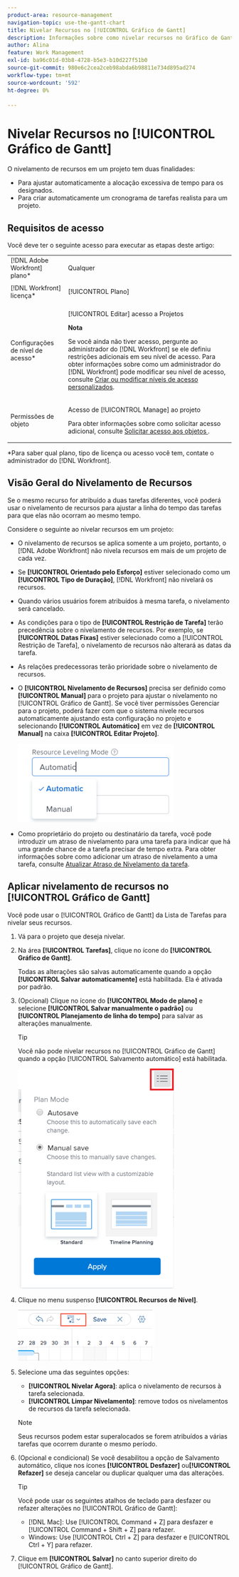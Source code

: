 ```yaml
---
product-area: resource-management
navigation-topic: use-the-gantt-chart
title: Nivelar Recursos no [!UICONTROL Gráfico de Gantt]
description: Informações sobre como nivelar recursos no Gráfico de Gantt.
author: Alina
feature: Work Management
exl-id: ba96c01d-03b8-4728-b5e3-b10d227f51b0
source-git-commit: 980e6c2cea2ceb98abda6b98811e734d895ad274
workflow-type: tm+mt
source-wordcount: '592'
ht-degree: 0%

---
```


# Nivelar Recursos no [!UICONTROL Gráfico de Gantt]

O nivelamento de recursos em um projeto tem duas finalidades:

* Para ajustar automaticamente a alocação excessiva de tempo para os designados.
* Para criar automaticamente um cronograma de tarefas realista para um projeto.

## Requisitos de acesso

Você deve ter o seguinte acesso para executar as etapas deste artigo:

<table style="table-layout:auto"> 
 <col> 
 <col> 
 <tbody> 
  <tr> 
   <td role="rowheader">[!DNL Adobe Workfront] plano*</td> 
   <td> <p>Qualquer </p> </td> 
  </tr> 
  <tr> 
   <td role="rowheader">[!DNL Workfront] licença*</td> 
   <td> <p>[!UICONTROL Plano] </p> </td> 
  </tr> 
  <tr> 
   <td role="rowheader">Configurações de nível de acesso*</td> 
   <td> <p>[!UICONTROL Editar] acesso a Projetos</p> <p><b>Nota</b>

Se você ainda não tiver acesso, pergunte ao administrador do [!DNL Workfront] se ele definiu restrições adicionais em seu nível de acesso. Para obter informações sobre como um administrador do [!DNL Workfront] pode modificar seu nível de acesso, consulte <a href="../../../administration-and-setup/add-users/configure-and-grant-access/create-modify-access-levels.md" class="MCXref xref">Criar ou modificar níveis de acesso personalizados</a>.</p> </td>
</tr> 
  <tr> 
   <td role="rowheader">Permissões de objeto</td> 
   <td> <p>Acesso de [!UICONTROL Manage] ao projeto</p> <p>Para obter informações sobre como solicitar acesso adicional, consulte <a href="../../../workfront-basics/grant-and-request-access-to-objects/request-access.md" class="MCXref xref">Solicitar acesso aos objetos </a>.</p> </td> 
  </tr> 
 </tbody> 
</table>

&#42;Para saber qual plano, tipo de licença ou acesso você tem, contate o administrador do [!DNL Workfront].

## Visão Geral do Nivelamento de Recursos

Se o mesmo recurso for atribuído a duas tarefas diferentes, você poderá usar o nivelamento de recursos para ajustar a linha do tempo das tarefas para que elas não ocorram ao mesmo tempo.

Considere o seguinte ao nivelar recursos em um projeto:

* O nivelamento de recursos se aplica somente a um projeto, portanto, o [!DNL Adobe Workfront] não nivela recursos em mais de um projeto de cada vez.
* Se **[!UICONTROL Orientado pelo Esforço]** estiver selecionado como um **[!UICONTROL Tipo de Duração]**, [!DNL Workfront] não nivelará os recursos.
* Quando vários usuários forem atribuídos à mesma tarefa, o nivelamento será cancelado.
* As condições para o tipo de **[!UICONTROL Restrição de Tarefa]** terão precedência sobre o nivelamento de recursos. Por exemplo, se **[!UICONTROL Datas Fixas]** estiver selecionado como a [!UICONTROL Restrição de Tarefa], o nivelamento de recursos não alterará as datas da tarefa.
* As relações predecessoras terão prioridade sobre o nivelamento de recursos.
* O **[!UICONTROL Nivelamento de Recursos]** precisa ser definido como **[!UICONTROL Manual]** para o projeto para ajustar o nivelamento no [!UICONTROL Gráfico de Gantt]. Se você tiver permissões Gerenciar para o projeto, poderá fazer com que o sistema nivele recursos automaticamente ajustando esta configuração no projeto e selecionando **[!UICONTROL Automático]** em vez de **[!UICONTROL Manual]** na caixa **[!UICONTROL Editar Projeto]**.

  ![](assets/resource-leveling-mode-350x177.png)

* Como proprietário do projeto ou destinatário da tarefa, você pode introduzir um atraso de nivelamento para uma tarefa para indicar que há uma grande chance de a tarefa precisar de tempo extra. Para obter informações sobre como adicionar um atraso de nivelamento a uma tarefa, consulte [Atualizar Atraso de Nivelamento da tarefa](../../../manage-work/tasks/task-information/task-leveling-delay.md).

## Aplicar nivelamento de recursos no [!UICONTROL Gráfico de Gantt]

Você pode usar o [!UICONTROL Gráfico de Gantt] da Lista de Tarefas para nivelar seus recursos.

1. Vá para o projeto que deseja nivelar.
1. Na área **[!UICONTROL Tarefas]**, clique no ícone do **[!UICONTROL Gráfico de Gantt]**.

   Todas as alterações são salvas automaticamente quando a opção **[!UICONTROL Salvar automaticamente]** está habilitada. Ela é ativada por padrão.

1. (Opcional) Clique no ícone do **[!UICONTROL Modo de plano]** e selecione **[!UICONTROL Salvar manualmente o padrão]** ou **[!UICONTROL Planejamento de linha do tempo]** para salvar as alterações manualmente.

   >[!TIP]
   >
   >Você não pode nivelar recursos no [!UICONTROL Gráfico de Gantt] quando a opção [!UICONTROL Salvamento automático] está habilitada.

   ![](assets/manual-standard-setting-enabled-quicksilver-task-list-350x493.png)

1. Clique no menu suspenso **[!UICONTROL Recursos de Nível]**.

   ![Level_resources.png](assets/level-resouces.png)

1. Selecione uma das seguintes opções:

   * **[!UICONTROL Nivelar Agora]**: aplica o nivelamento de recursos à tarefa selecionada.
   * **[!UICONTROL Limpar Nivelamento]**: remove todos os nivelamentos de recursos da tarefa selecionada.

   >[!NOTE]
   >
   >Seus recursos podem estar superalocados se forem atribuídos a várias tarefas que ocorrem durante o mesmo período.

1. (Opcional e condicional) Se você desabilitou a opção de Salvamento automático, clique nos ícones **[!UICONTROL Desfazer]** ou&#x200B;**[!UICONTROL Refazer]** se deseja cancelar ou duplicar qualquer uma das alterações.

   >[!TIP]
   >
   >Você pode usar os seguintes atalhos de teclado para desfazer ou refazer alterações no [!UICONTROL Gráfico de Gantt]:
   >
   >* [!DNL Mac]: Use [!UICONTROL Command + Z] para desfazer e [!UICONTROL Command + Shift + Z] para refazer.
   >* Windows: Use [!UICONTROL Ctrl + Z] para desfazer e [!UICONTROL Ctrl + Y] para refazer.


1. Clique em **[!UICONTROL Salvar]** no canto superior direito do [!UICONTROL Gráfico de Gantt].

<!--
<div data-mc-conditions="QuicksilverOrClassic.Draft mode">
<h2>Overview of Leveling Delay</h2>
<p data-mc-conditions="QuicksilverOrClassic.Draft mode">(NOTE: moved to its own article: /Content/Manage work/Tasks/Task information/task-leveling-delay.htm) </p>
<p>At times, there might be conflicts between task schedules on a project. You can level resources or address resource conflicts by rescheduling resources and tasks so that all tasks can be completed within a realistic schedule. </p>
<p>As the project manager, or the task assignee, you can also add a Leveling Delay on individual tasks to account for any resource or scheduling conflicts. In other words, a task might be scheduled with a delay to ensure that when Adobe Workfront levels the tasks a more realistic schedule overcomes resource conflicts.</p>
<p>To manually add a Leveling Delay to a task:</p>
<ol>
<li value="1">Navigate to a task for which you want to add a Leveling Delay.</li>
<li value="2"> <p data-mc-conditions="QuicksilverOrClassic.Quicksilver"> Click the <strong>More icon</strong> to the right of the task name, then click <strong>Edit</strong>. </p>  </li>
<li value="3">Click <strong>Settings</strong>.<br></li>
<li value="4">Specify the <strong>Leveling Delay</strong>, in hours.<br>This is the time that the resource will be delayed starting the task due to resource conflicts.</li>
<li value="5">Click <strong>Save Changes</strong>. </li>
</ol>
</div>
-->
